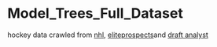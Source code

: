 # Model_Trees_Full_Dataset
hockey data crawled from [nhl](https://www.nhl.com/), [eliteprospects](http://www.eliteprospects.com/)and [draft analyst](https://www.thedraftanalyst.com/)
